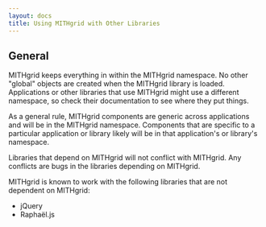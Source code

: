 ```yaml
---
layout: docs
title: Using MITHgrid with Other Libraries
---
```

## General

MITHgrid keeps everything in within the MITHgrid namespace. No other "global" objects are created when the
MITHgrid library is loaded. Applications or other libraries that use MITHgrid might use a different namespace,
so check their documentation to see where they put things.

As a general rule, MITHgrid components are generic across applications and will be in the MITHgrid namespace.
Components that are specific to a particular application or library likely will be in that application's or library's
namespace.

Libraries that depend on MITHgrid will not conflict with MITHgrid. 
Any conflicts are bugs in the libraries depending on MITHgrid.

MITHgrid is known to work with the following libraries that are not dependent on MITHgrid:

* jQuery
* Raphaël.js